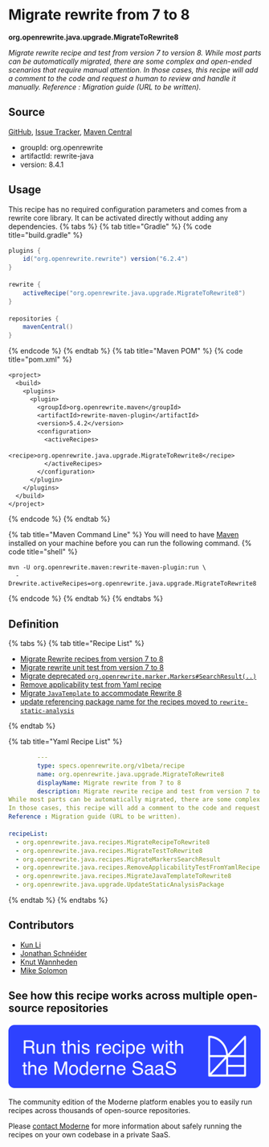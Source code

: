 # Migrate rewrite from 7 to 8

**org.openrewrite.java.upgrade.MigrateToRewrite8**

_Migrate rewrite recipe and test from version 7 to version 8.
While most parts can be automatically migrated, there are some complex and open-ended scenarios that require manual attention.
In those cases, this recipe will add a comment to the code and request a human to review and handle it manually.
Reference : Migration guide (URL to be written)._

## Source

[GitHub](https://github.com/openrewrite/rewrite/blob/main/rewrite-java/src/main/resources/META-INF/rewrite/migrate-rewrite.yml), [Issue Tracker](https://github.com/openrewrite/rewrite/issues), [Maven Central](https://central.sonatype.com/artifact/org.openrewrite/rewrite-java/8.4.1/jar)

* groupId: org.openrewrite
* artifactId: rewrite-java
* version: 8.4.1


## Usage

This recipe has no required configuration parameters and comes from a rewrite core library. It can be activated directly without adding any dependencies.
{% tabs %}
{% tab title="Gradle" %}
{% code title="build.gradle" %}
```groovy
plugins {
    id("org.openrewrite.rewrite") version("6.2.4")
}

rewrite {
    activeRecipe("org.openrewrite.java.upgrade.MigrateToRewrite8")
}

repositories {
    mavenCentral()
}

```
{% endcode %}
{% endtab %}
{% tab title="Maven POM" %}
{% code title="pom.xml" %}
```markup
<project>
  <build>
    <plugins>
      <plugin>
        <groupId>org.openrewrite.maven</groupId>
        <artifactId>rewrite-maven-plugin</artifactId>
        <version>5.4.2</version>
        <configuration>
          <activeRecipes>
            <recipe>org.openrewrite.java.upgrade.MigrateToRewrite8</recipe>
          </activeRecipes>
        </configuration>
      </plugin>
    </plugins>
  </build>
</project>
```
{% endcode %}
{% endtab %}

{% tab title="Maven Command Line" %}
You will need to have [Maven](https://maven.apache.org/download.cgi) installed on your machine before you can run the following command.
{% code title="shell" %}
```shell
mvn -U org.openrewrite.maven:rewrite-maven-plugin:run \
  -Drewrite.activeRecipes=org.openrewrite.java.upgrade.MigrateToRewrite8
```
{% endcode %}
{% endtab %}
{% endtabs %}

## Definition

{% tabs %}
{% tab title="Recipe List" %}
* [Migrate Rewrite recipes from version 7 to 8](../../java/recipes/migraterecipetorewrite8.md)
* [Migrate rewrite unit test from version 7 to 8](../../java/recipes/migratetesttorewrite8.md)
* [Migrate deprecated `org.openrewrite.marker.Markers#SearchResult(..)`](../../java/recipes/migratemarkerssearchresult.md)
* [Remove applicability test from Yaml recipe](../../java/recipes/removeapplicabilitytestfromyamlrecipe.md)
* [Migrate `JavaTemplate` to accommodate Rewrite 8](../../java/recipes/migratejavatemplatetorewrite8.md)
* [update referencing package name for the recipes moved to `rewrite-static-analysis`](../../java/upgrade/updatestaticanalysispackage.md)

{% endtab %}

{% tab title="Yaml Recipe List" %}
```yaml
        ---
        type: specs.openrewrite.org/v1beta/recipe
        name: org.openrewrite.java.upgrade.MigrateToRewrite8
        displayName: Migrate rewrite from 7 to 8
        description: Migrate rewrite recipe and test from version 7 to version 8.
While most parts can be automatically migrated, there are some complex and open-ended scenarios that require manual attention.
In those cases, this recipe will add a comment to the code and request a human to review and handle it manually.
Reference : Migration guide (URL to be written).

recipeList:
  - org.openrewrite.java.recipes.MigrateRecipeToRewrite8
  - org.openrewrite.java.recipes.MigrateTestToRewrite8
  - org.openrewrite.java.recipes.MigrateMarkersSearchResult
  - org.openrewrite.java.recipes.RemoveApplicabilityTestFromYamlRecipe
  - org.openrewrite.java.recipes.MigrateJavaTemplateToRewrite8
  - org.openrewrite.java.upgrade.UpdateStaticAnalysisPackage

```
{% endtab %}
{% endtabs %}

## Contributors
* [Kun Li](mailto:kun@moderne.io)
* [Jonathan Schnéider](mailto:jkschneider@gmail.com)
* [Knut Wannheden](mailto:knut@moderne.io)
* [Mike Solomon](mailto:mike@moderne.io)


## See how this recipe works across multiple open-source repositories

[![Moderne Link Image](/.gitbook/assets/ModerneRecipeButton.png)](https://app.moderne.io/recipes/org.openrewrite.java.upgrade.MigrateToRewrite8)

The community edition of the Moderne platform enables you to easily run recipes across thousands of open-source repositories.

Please [contact Moderne](https://moderne.io/product) for more information about safely running the recipes on your own codebase in a private SaaS.
